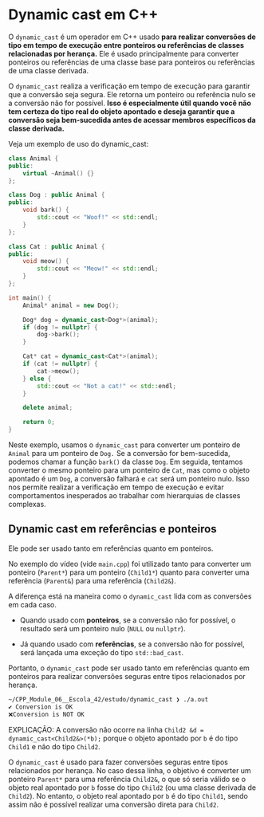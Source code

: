 # Dynamic cast em C++

O `dynamic_cast` é um operador em C++ usado **para realizar conversões de tipo em tempo de execução entre ponteiros ou referências de classes relacionadas por herança.** 
Ele é usado principalmente para converter ponteiros ou referências de uma classe base para ponteiros ou referências de uma classe derivada.

O `dynamic_cast` realiza a verificação em tempo de execução para garantir que a conversão seja segura. Ele retorna um ponteiro ou referência nulo se a conversão não for possível. **Isso é especialmente útil quando você não tem certeza do tipo real do objeto apontado e deseja garantir que a conversão seja bem-sucedida antes de acessar membros específicos da classe derivada.**

Veja um exemplo de uso do dynamic_cast:

```cpp
class Animal {
public:
    virtual ~Animal() {}
};

class Dog : public Animal {
public:
    void bark() {
        std::cout << "Woof!" << std::endl;
    }
};

class Cat : public Animal {
public:
    void meow() {
        std::cout << "Meow!" << std::endl;
    }
};

int main() {
    Animal* animal = new Dog();

    Dog* dog = dynamic_cast<Dog*>(animal);
    if (dog != nullptr) {
        dog->bark();
    }

    Cat* cat = dynamic_cast<Cat*>(animal);
    if (cat != nullptr) {
        cat->meow();
    } else {
        std::cout << "Not a cat!" << std::endl;
    }

    delete animal;

    return 0;
}
```

Neste exemplo, usamos o `dynamic_cast` para converter um ponteiro de `Animal` para um ponteiro de `Dog.` Se a conversão for bem-sucedida, podemos chamar a função `bark()` da classe `Dog`. Em seguida, tentamos converter o mesmo ponteiro para um ponteiro de `Cat`, mas como o objeto apontado é um `Dog`, a conversão falhará e `cat` será um ponteiro nulo. Isso nos permite realizar a verificação em tempo de execução e evitar comportamentos inesperados ao trabalhar com hierarquias de classes complexas.

## Dynamic cast em referências e ponteiros
Ele pode ser usado tanto em referências quanto em ponteiros.

No exemplo do vídeo (vide `main.cpp`) foi utilizado tanto para converter um ponteiro (`Parent*`) para um ponteiro (`Child1*`) quanto para converter uma referência (`Parent&`) para uma referência (`Child2&`).

A diferença está na maneira como o `dynamic_cast` lida com as conversões em cada caso. 
- Quando usado com **ponteiros**, se a conversão não for possível, o resultado será um ponteiro nulo (`NULL` ou `nullptr`). 

- Já quando usado com **referências**, se a conversão não for possível, será lançada uma exceção do tipo `std::bad_cast`.

Portanto, o `dynamic_cast` pode ser usado tanto em referências quanto em ponteiros para realizar conversões seguras entre tipos relacionados por herança.

```bash
~/CPP_Module_06__Escola_42/estudo/dynamic_cast ❯ ./a.out
✔️ Conversion is OK
❌Conversion is NOT OK
```
EXPLICAÇÃO:
A conversão não ocorre na linha `Child2 &d = dynamic_cast<Child2&>(*b);` porque o objeto apontado por `b` é do tipo `Child1` e não do tipo `Child2`.

O `dynamic_cast` é usado para fazer conversões seguras entre tipos relacionados por herança. No caso dessa linha, o objetivo é converter um ponteiro `Parent*` para uma referência `Child2&`, o que só seria válido se o objeto real apontado por `b` fosse do tipo `Child2` (ou uma classe derivada de `Child2`). No entanto, o objeto real apontado por `b` é do tipo `Child1`, sendo assim não é possível realizar uma conversão direta para `Child2`. 
